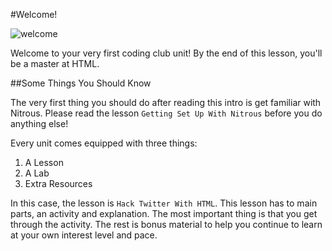 #Welcome!

<img src="https://s3.amazonaws.com/after-school-assets/welcome.jpg" alt="welcome">

Welcome to your very first coding club unit! By the end of this lesson, you'll be a master at HTML.

##Some Things You Should Know

The very first thing you should do after reading this intro is get familiar with Nitrous. Please read the lesson `Getting Set Up With Nitrous` before you do anything else!

Every unit comes equipped with three things:

1. A Lesson
2. A Lab
3. Extra Resources

In this case, the lesson is `Hack Twitter With HTML`. This lesson has to main parts, an activity and explanation. The most important thing is that you get through the activity. The rest is bonus material to help you continue to learn at your own interest level and pace.